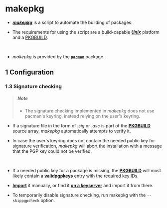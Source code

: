 # makepkg

- [***makepkg***]() is a script to automate the building of packages.

- The requirements for using the script are a build-capable [***Unix***]() platform and a [PKGBUILD]().

<br>

- *makepkg* is provided by the [**`pacman`**]() package.

## 1 Configuration

### 1.3 Signature checking

> ##### Note
>
> - The signature checking implemented in *makepkg* does not use pacman's keyring, instead relying on the user's keyring.

- If a signature file in the form of *.sig* or *.asc* is part of the [**PKGBUILD**]() source array, *makepkg* automatically attempts to verify it.

- In case the user's keyring does not contain the needed public key for signature verification, *makepkg* will abort the installation with a message that the PGP key could not be verified.

<br>

- If a needed public key for a package is missing, the [**PKGBUILD**]() will most likely contain a [**validpgpkeys**]() entry with the required key IDs.

- [**Import**](https://github.com/rewls/archwiki/blob/main/system-administration/security/cryptography/encryption/gnupg.md#34-import-a-public-key) it manually, or find it [**on a keyserver**](https://github.com/rewls/archwiki/blob/main/system-administration/security/cryptography/encryption/gnupg.md#35-use-a-keyserver) and import it from there.

- To temporarily disable signature checking, run makepkg with the `--skippgpcheck` option.
